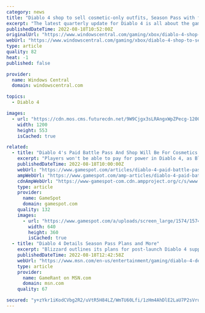 ```yaml
---
category: news
title: "Diablo 4 shop to sell cosmetic-only outfits, Season Pass with free and paid tiers"
excerpt: "The latest quarterly update for Diablo 4 is all about the game's live service systems. Blizzard Entertainment confirms there will be a Season Pass with paid and free tiers, with Diablo 4 aiming for ..."
publishedDateTime: 2022-08-18T10:52:00Z
originalUrl: "https://www.windowscentral.com/gaming/xbox/diablo-4-shop-to-sell-cosmetic-only-outfits-season-pass-with-free-and-paid-tiers"
webUrl: "https://www.windowscentral.com/gaming/xbox/diablo-4-shop-to-sell-cosmetic-only-outfits-season-pass-with-free-and-paid-tiers"
type: article
quality: 82
heat: -1
published: false

provider:
  name: Windows Central
  domain: windowscentral.com

topics:
  - Diablo 4

images:
  - url: "https://cdn.mos.cms.futurecdn.net/9W9Cjgx3sLRAngxWpZPecg-1200-80.jpg"
    width: 1200
    height: 553
    isCached: true

related:
  - title: "Diablo 4's Paid Battle Pass And Shop Will Be For Cosmetics Only, With Seasons Modeled After Diablo 3"
    excerpt: "Players won't be able to pay for power in Diablo 4, as Blizzard outlines its post-launch plans for the highly-anticipated ARPG."
    publishedDateTime: 2022-08-18T10:00:00Z
    webUrl: "https://www.gamespot.com/articles/diablo-4-paid-battle-pass-and-shop-will-be-for-cosmetics-only-with-seasons-modeled-after-diablo-3/1100-6506584/"
    ampWebUrl: "https://www.gamespot.com/amp-articles/diablo-4-paid-battle-pass-and-shop-will-be-for-cosmetics-only-with-seasons-modeled-after-diablo-3/1100-6506584/"
    cdnAmpWebUrl: "https://www-gamespot-com.cdn.ampproject.org/c/s/www.gamespot.com/amp-articles/diablo-4-paid-battle-pass-and-shop-will-be-for-cosmetics-only-with-seasons-modeled-after-diablo-3/1100-6506584/"
    type: article
    provider:
      name: GameSpot
      domain: gamespot.com
    quality: 132
    images:
      - url: "https://www.gamespot.com/a/uploads/screen_large/1574/15746725/3989778-untitled.png"
        width: 640
        height: 360
        isCached: true
  - title: "Diablo 4 Details Season Pass Plans and More"
    excerpt: "Blizzard outlines its plans for post-launch Diablo 4 support including how Seasons will work and what fans can expect from live service features."
    publishedDateTime: 2022-08-18T12:42:58Z
    webUrl: "https://www.msn.com/en-us/entertainment/gaming/diablo-4-details-season-pass-plans-and-more/ar-AA10Otxb"
    type: article
    provider:
      name: GameRant on MSN.com
      domain: msn.com
    quality: 67

secured: "y+zYkr1iKodCVbg2R2/uVtR5H84LZ/WmTU60Lfi/1zHm4AhDlE2LaU7P2sVru1WYcaM734gFNcTQZJuTAnivySi/Aih4MEcFkaEjbjbvcVgGS3kFI9Y8OcBYH5Fz3kTfzyei3scIrGjEixarHZbWaYZKbIGYHPRkHs+M2UVNj9u7w1s51i68q9NcX8jI/X02gPY1UJef6ydTnxXyPhIKxIsO6yKVAOATePOb0iIoGAzZI13oapuah1flPpi1AtvX73C9LZO4d3a9Dz4pTS7Rc2/Y8O/+z/QugsbZcAS9lA1KoAYOVTxMzxHDiBCZ440eXuk4AUP4vXsGj2fv4caoWbmlVglf4tsQMxaNSubCvoM=;Jda98pQmF58/UarsNnZN/Q=="
---
```


